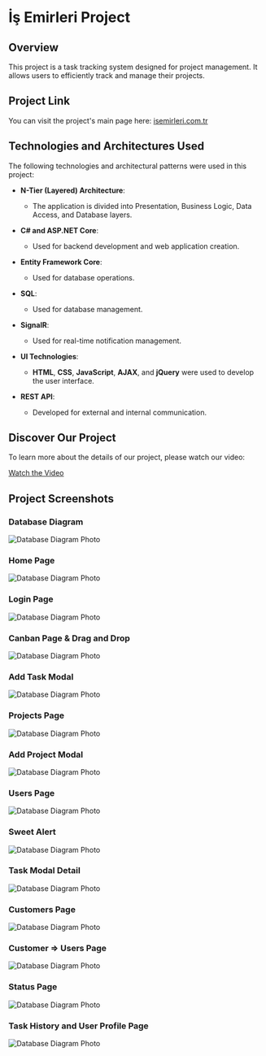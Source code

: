 # İş Emirleri Project
## Overview
This project is a task tracking system designed for project management. It allows users to efficiently track and manage their projects.

## Project Link
You can visit the project's main page here: [isemirleri.com.tr](https://isemirleri.com.tr)

## Technologies and Architectures Used

The following technologies and architectural patterns were used in this project:

- **N-Tier (Layered) Architecture**:
  - The application is divided into Presentation, Business Logic, Data Access, and Database layers.
  
- **C# and ASP.NET Core**:
  - Used for backend development and web application creation.
  
- **Entity Framework Core**:
  - Used for database operations.
  
- **SQL**:
  - Used for database management.
  
- **SignalR**:
  - Used for real-time notification management.
  
- **UI Technologies**:
  - **HTML**, **CSS**, **JavaScript**, **AJAX**, and **jQuery** were used to develop the user interface.
  
- **REST API**:
  - Developed for external and internal communication.

    
## Discover Our Project

To learn more about the details of our project, please watch our video:

[Watch the Video](https://www.loom.com/share/76542971ef1e46068bf593f80437376e)


## Project Screenshots

### Database Diagram
![Database Diagram Photo](./IsEmirleri.Web/wwwroot/assets/images/diagram.PNG)

### Home Page
![Database Diagram Photo](./IsEmirleri.Web/wwwroot/assets/images/Homepage.png)

### Login Page
![Database Diagram Photo](./IsEmirleri.Web/wwwroot/assets/images/Login.png)


### Canban Page & Drag and Drop
![Database Diagram Photo](./IsEmirleri.Web/wwwroot/assets/images/Canban.png)

### Add Task Modal
![Database Diagram Photo](./IsEmirleri.Web/wwwroot/assets/images/addtaskmodal.png)

### Projects Page
![Database Diagram Photo](./IsEmirleri.Web/wwwroot/assets/images/Project.png)

### Add Project Modal
![Database Diagram Photo](./IsEmirleri.Web/wwwroot/assets/images/addprojectmodal.png)

### Users Page
![Database Diagram Photo](./IsEmirleri.Web/wwwroot/assets/images/Users.png)

### Sweet Alert
![Database Diagram Photo](./IsEmirleri.Web/wwwroot/assets/images/modal1.png)

### Task Modal Detail
![Database Diagram Photo](./IsEmirleri.Web/wwwroot/assets/images/modal2.png)

### Customers Page
![Database Diagram Photo](./IsEmirleri.Web/wwwroot/assets/images/sirketler.png)

### Customer => Users Page
![Database Diagram Photo](./IsEmirleri.Web/wwwroot/assets/images/sirketleruser.png)

### Status Page
![Database Diagram Photo](./IsEmirleri.Web/wwwroot/assets/images/status.png)

### Task History and User Profile Page
![Database Diagram Photo](./IsEmirleri.Web/wwwroot/assets/images/taskhistory.jpg)





